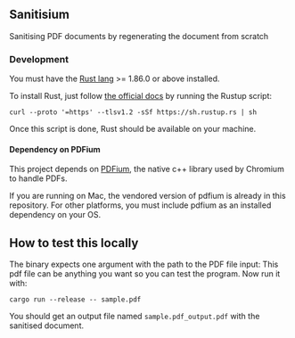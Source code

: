 ## Sanitisium

Sanitising PDF documents by regenerating the document from scratch

### Development

You must have the [Rust lang](https://www.rust-lang.org/) >= 1.86.0 or above installed.

To install Rust, just follow [the official docs](https://www.rust-lang.org/tools/install) by running the Rustup script:

```shell
curl --proto '=https' --tlsv1.2 -sSf https://sh.rustup.rs | sh
```

Once this script is done, Rust should be available on your machine.

#### Dependency on PDFium

This project depends on [PDFium](https://github.com/bblanchon/pdfium-binaries), the native c++ library used by Chromium to handle PDFs.

If you are running on Mac, the vendored version of pdfium is already in this repository.
For other platforms, you must include pdfium as an installed dependency on your OS.

## How to test this locally

The binary expects one argument with the path to the PDF file input:
This pdf file can be anything you want so you can test the program. Now run it with:

```shell
cargo run --release -- sample.pdf
```

You should get an output file named `sample.pdf_output.pdf` with the sanitised document.
